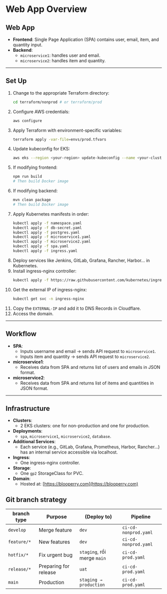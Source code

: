 # Web App Overview

## Web App

- **Frontend**: Single Page Application (SPA) contains user, email, item, and quantity input.
- **Backend**:
  - `microservice1`: handles user and email.
  - `microservice2`: handles item and quantity.

---

## Set Up

1. Change to the appropriate Terraform directory:
   ```bash
   cd terraform/nonprod # or terraform/prod
   ```
2. Configure AWS credentials:
   ```bash
   aws configure
   ```
3. Apply Terraform with environment-specific variables:
   ```bash
   terraform apply -var-file=envs/prod.tfvars
   ```
4. Update kubeconfig for EKS:
   ```bash
   aws eks --region <your-region> update-kubeconfig --name <your-cluster-name>
   ```
5. If modifying frontend:
   ```bash
   npm run build
   # Then build Docker image
   ```
6. If modifying backend:
   ```bash
   mvn clean package
   # Then build Docker image
   ```
7. Apply Kubernetes manifests in order:
   ```bash
   kubectl apply -f namespace.yaml
   kubectl apply -f db-secret.yaml
   kubectl apply -f postgres.yaml
   kubectl apply -f microservice1.yaml
   kubectl apply -f microservice2.yaml
   kubectl apply -f spa.yaml
   kubectl apply -f ingress.yaml
   ```
8. Deploy services like Jenkins, GitLab, Grafana, Rancher, Harbor... in Kubernetes.
9. Install ingress-nginx controller:
   ```bash
   kubectl apply -f https://raw.githubusercontent.com/kubernetes/ingress-nginx/controller-v1.10.1/deploy/static/provider/cloud/deploy.yaml
   ```
10. Get the external IP of ingress-nginx:
    ```bash
    kubectl get svc -n ingress-nginx
    ```
11. Copy the `EXTERNAL-IP` and add it to DNS Records in Cloudflare.
12. Access the domain.

---

## Workflow

- **SPA**:
  - Inputs username and email → sends API request to `microservice1`.
  - Inputs item and quantity → sends API request to `microservice2`.
- **microservice1**:
  - Receives data from SPA and returns list of users and emails in JSON format.
- **microservice2**:
  - Receives data from SPA and returns list of items and quantities in JSON format.

---

## Infrastructure

- **Clusters**:
  - 2 EKS clusters: one for non-production and one for production.
- **Deployments**:
  - `spa`, `microservice1`, `microservice2`, `database`.
- **Additional Services**:
  - Each service (e.g., GitLab, Grafana, Prometheus, Harbor, Rancher...) has an internal service accessible via localhost.
- **Ingress**:
  - One ingress-nginx controller.
- **Storage**:
  - One `gp2` StorageClass for PVC.
- **Domain**:
  - Hosted at: [https://blooperry.com](https://blooperry.com)

## Git branch strategy
| **branch type** | **Purpose**                     | **(Deploy to)**                  | **Pipeline**            |
|-----------------|---------------------------------|----------------------------------|-------------------------|
| `develop`       | Merge feature                   | `dev`                            | `ci-cd-nonprod.yaml`    |
| `feature/*`     | New features                    | `dev`                            | `ci-cd-nonprod.yaml`    |
| `hotfix/*`      | Fix urgent bug                  | `staging`, rồi merge `main`      | `ci-cd-prod.yaml`       |
| `release/*`     | Preparing for release           | `uat`                            | `ci-cd-prod.yaml`       |
| `main`          | Production                      | `staging → production`           | `ci-cd-prod.yaml`       |
